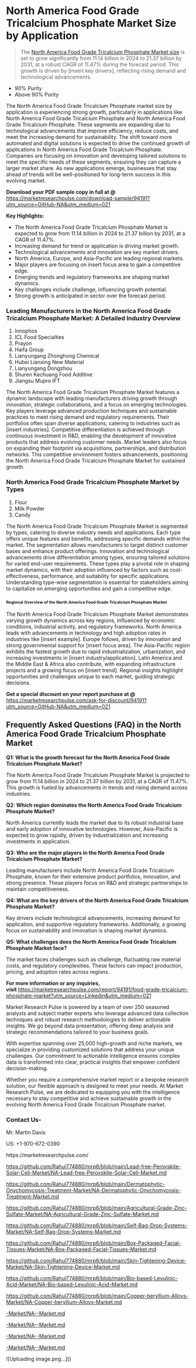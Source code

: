 <h1>North America Food Grade Tricalcium Phosphate Market&nbsp;Size by Application</h1><blockquote><p>The <a href="https://marketresearchpulse.com/download-sample/94191?utm_source=GitHub-NA&amp;utm_medium=021">North America Food Grade Tricalcium Phosphate Market size</a> is set to grow significantly from 11.14 billion in 2024 to 21.37 billion by 2031, at a robust CAGR of 11.47% during the forecast period. This growth is driven by [insert key drivers], reflecting rising demand and technological advancements.</p></blockquote><ul><li>90% Purity <li> Above 90% Purity</li></ul><p>The North America Food Grade Tricalcium Phosphate market size by application is experiencing strong growth, particularly in applications like North America Food Grade Tricalcium Phosphate and North America Food Grade Tricalcium Phosphate. These segments are expanding due to technological advancements that improve efficiency, reduce costs, and meet the increasing demand for sustainability. The shift toward more automated and digital solutions is expected to drive the continued growth of applications in North America Food Grade Tricalcium Phosphate. Companies are focusing on innovation and developing tailored solutions to meet the specific needs of these segments, ensuring they can capture a larger market share. As new applications emerge, businesses that stay ahead of trends will be well-positioned for long-term success in this evolving market.</p><p><strong>Download your PDF sample copy in full at @ </strong><a href="https://marketresearchpulse.com/download-sample/94191?utm_source=GitHub-NA&amp;utm_medium=021">https://marketresearchpulse.com/download-sample/94191?utm_source=GitHub-NA&amp;utm_medium=021</a></p><p><strong>Key Highlights: </strong></p><ul><li>The North America Food Grade Tricalcium Phosphate Market is expected to grow from 11.14 billion in 2024 to 21.37 billion by 2031, at a CAGR of 11.47%.</li><li>Increasing demand for trend or application is driving market growth.</li><li>Technological advancements and innovation are key market drivers.</li><li>North America, Europe, and Asia-Pacific are leading regional markets.</li><li>Major players are focusing on insert focus area to gain a competitive edge.</li><li>Emerging trends and regulatory frameworks are shaping market dynamics.</li><li>Key challenges include challenge, influencing growth potential.</li><li>Strong growth is anticipated in sector over the forecast period.</li></ul><h3>Leading Manufacturers in the North America Food Grade Tricalcium Phosphate Market: A Detailed Industry Overview</h3><ol><li>Innophos</li><li>ICL Food Specialties</li><li>Prayon</li><li>Haifa Group</li><li>Lianyungang Zhonghong Chemical</li><li>Hubei Lianxing New Material</li><li>Lianyungang Dongzhou</li><li>Shuren Kechuang Food Additive</li><li>Jiangsu Mupro IFT</li></ol><div class="flex max-w-full flex-col flex-grow"><div class="min-h-8 text-message flex w-full flex-col items-end gap-2 whitespace-normal break-words [.text-message+&amp;]:mt-5" dir="auto" data-message-author-role="assistant" data-message-id="fd8432e4-4910-450d-b182-61b7bfb0a01f" data-message-model-slug="gpt-4o"><div class="flex w-full flex-col gap-1 empty:hidden first:pt-[3px]"><div class="markdown prose w-full break-words dark:prose-invert light"><p>The North America Food Grade Tricalcium Phosphate Market features a dynamic landscape with leading manufacturers driving growth through innovation, strategic collaborations, and a focus on emerging technologies. Key players leverage advanced production techniques and sustainable practices to meet rising demand and regulatory requirements. Their portfolios often span diverse applications, catering to industries such as [insert industries]. Competitive differentiation is achieved through continuous investment in R&amp;D, enabling the development of innovative products that address evolving customer needs. Market leaders also focus on expanding their footprint via acquisitions, partnerships, and distribution networks. This competitive environment fosters advancements, positioning the North America Food Grade Tricalcium Phosphate Market for sustained growth.</p></div></div></div></div><h3>North America Food Grade Tricalcium Phosphate Market by Types</h3><ol><li>Flour <li> Milk Powder <li> Candy</li></ol><div class="flex max-w-full flex-col flex-grow"><div class="min-h-8 text-message flex w-full flex-col items-end gap-2 whitespace-normal break-words [.text-message+&amp;]:mt-5" dir="auto" data-message-author-role="assistant" data-message-id="084470be-0bb7-4664-bddf-5156b4f41249" data-message-model-slug="gpt-4o-mini"><div class="flex w-full flex-col gap-1 empty:hidden first:pt-[3px]"><div class="markdown prose w-full break-words dark:prose-invert light"><p>The North America Food Grade Tricalcium Phosphate Market is segmented by types, catering to diverse industry needs and applications. Each type offers unique features and benefits, addressing specific demands within the market. The segmentation allows manufacturers to target distinct customer bases and enhance product offerings. Innovation and technological advancements drive differentiation among types, ensuring tailored solutions for varied end-user requirements. These types play a pivotal role in shaping market dynamics, with their adoption influenced by factors such as cost-effectiveness, performance, and suitability for specific applications. Understanding type-wise segmentation is essential for stakeholders aiming to capitalize on emerging opportunities and gain a competitive edge.</p></div></div></div></div><h3><span style="font-size: 11px;">Regional Overview of the North America Food Grade Tricalcium Phosphate Market</span></h3><div class="flex max-w-full flex-col flex-grow"><div class="min-h-8 text-message flex w-full flex-col items-end gap-2 whitespace-normal break-words [.text-message+&amp;]:mt-5" dir="auto" data-message-author-role="assistant" data-message-id="e9038762-ce64-4e30-91c9-9bd413514231" data-message-model-slug="gpt-4o-mini"><div class="flex w-full flex-col gap-1 empty:hidden first:pt-[3px]"><div class="markdown prose w-full break-words dark:prose-invert light"><p>The North America Food Grade Tricalcium Phosphate Market demonstrates varying growth dynamics across key regions, influenced by economic conditions, industrial activity, and regulatory frameworks. North America leads with advancements in technology and high adoption rates in industries like [insert example]. Europe follows, driven by innovation and strong governmental support for [insert focus area]. The Asia-Pacific region exhibits the fastest growth due to rapid industrialization, urbanization, and increasing investments in [insert industry/application]. Latin America and the Middle East &amp; Africa also contribute, with expanding infrastructure projects and a growing focus on [insert trend]. Regional insights highlight opportunities and challenges unique to each market, guiding strategic decisions.</p></div></div></div></div><p><strong>Get a special discount on your report purchase at @ </strong><a href="https://marketresearchpulse.com/ask-for-discount/94191?utm_source=GitHub-NA&amp;utm_medium=021">https://marketresearchpulse.com/ask-for-discount/94191?utm_source=GitHub-NA&amp;utm_medium=021</a></p><h2>Frequently Asked Questions (FAQ) in the North America Food Grade Tricalcium Phosphate Market</h2><p><strong>Q1: What is the growth forecast for the North America Food Grade Tricalcium Phosphate Market?</strong></p><p>The North America Food Grade Tricalcium Phosphate Market is projected to grow from 11.14 billion in 2024 to 21.37 billion by 2031, at a CAGR of 11.47%. This growth is fueled by advancements in trends and rising demand across industries.</p><p><strong>Q2: Which region dominates the North America Food Grade Tricalcium Phosphate Market?</strong></p><p>North America currently leads the market due to its robust industrial base and early adoption of innovative technologies. However, Asia-Pacific is expected to grow rapidly, driven by industrialization and increasing investments in application.</p><p><strong>Q3: Who are the major players in the North America Food Grade Tricalcium Phosphate Market?</strong></p><p>Leading manufacturers include North America Food Grade Tricalcium Phosphate, known for their extensive product portfolios, innovation, and strong presence. These players focus on R&amp;D and strategic partnerships to maintain competitiveness.</p><p><strong>Q4: What are the key drivers of the North America Food Grade Tricalcium Phosphate Market?</strong></p><p>Key drivers include technological advancements, increasing demand for application, and supportive regulatory frameworks. Additionally, a growing focus on sustainability and innovation is shaping market dynamics.</p><p><strong>Q5: What challenges does the North America Food Grade Tricalcium Phosphate Market face?</strong></p><p>The market faces challenges such as challenge, fluctuating raw material costs, and regulatory complexities. These factors can impact production, pricing, and adoption rates across regions.</p><p><strong>For more information or any inquiries, visit&nbsp;</strong><a href="https://marketresearchpulse.com/report/94191/food-grade-tricalcium-phosphate-market?utm_source=Linkedin&utm_medium=021">https://marketresearchpulse.com/report/94191/food-grade-tricalcium-phosphate-market?utm_source=Linkedin&utm_medium=021</a></p><p>Market Research Pulse is powered by a team of over 250 seasoned analysts and subject matter experts who leverage advanced data collection techniques and robust research methodologies to deliver actionable insights. We go beyond data presentation, offering deep analysis and strategic recommendations tailored to your business goals.</p><p>With expertise spanning over 25,000 high-growth and niche markets, we specialize in providing customized solutions that address your unique challenges. Our commitment to actionable intelligence ensures complex data is transformed into clear, practical insights that empower confident decision-making.</p><p>Whether you require a comprehensive market report or a bespoke research solution, our flexible approach is designed to meet your needs. At Market Research Pulse, we are dedicated to equipping you with the intelligence necessary to stay competitive and achieve sustainable growth in the evolving North America Food Grade Tricalcium Phosphate market.</p><h3><strong>Contact Us-</strong></h3><p>Mr. Martin Davis</p><p>US: +1-970-672-0390</p><p>https://marketresearchpulse.com/</p><p><a href="https://github.com/Rahul774880/mrp6/blob/main/Lead-free-Perovskite-Solar-Cell-Market/NA-Lead-free-Perovskite-Solar-Cell-Market.md">https://github.com/Rahul774880/mrp6/blob/main/Lead-free-Perovskite-Solar-Cell-Market/NA-Lead-free-Perovskite-Solar-Cell-Market.md</a></p><p><a href="https://github.com/Rahul774880/mrp6/blob/main/Dermatophytic-Onychomycosis-Treatment-Market/NA-Dermatophytic-Onychomycosis-Treatment-Market.md">https://github.com/Rahul774880/mrp6/blob/main/Dermatophytic-Onychomycosis-Treatment-Market/NA-Dermatophytic-Onychomycosis-Treatment-Market.md</a></p><p><a href="https://github.com/Rahul774880/mrp6/blob/main/Agricultural-Grade-Zinc-Sulfate-Market/NA-Agricultural-Grade-Zinc-Sulfate-Market.md">https://github.com/Rahul774880/mrp6/blob/main/Agricultural-Grade-Zinc-Sulfate-Market/NA-Agricultural-Grade-Zinc-Sulfate-Market.md</a></p><p><a href="https://github.com/Rahul774880/mrp6/blob/main/Self-Bag-Drop-Systems-Market/NA-Self-Bag-Drop-Systems-Market.md">https://github.com/Rahul774880/mrp6/blob/main/Self-Bag-Drop-Systems-Market/NA-Self-Bag-Drop-Systems-Market.md</a></p><p><a href="https://github.com/Rahul774880/mrp6/blob/main/Box-Packaged-Facial-Tissues-Market/NA-Box-Packaged-Facial-Tissues-Market.md">https://github.com/Rahul774880/mrp6/blob/main/Box-Packaged-Facial-Tissues-Market/NA-Box-Packaged-Facial-Tissues-Market.md</a></p><p><a href="https://github.com/Rahul774880/mrp6/blob/main/Skin-Tightening-Device-Market/NA-Skin-Tightening-Device-Market.md">https://github.com/Rahul774880/mrp6/blob/main/Skin-Tightening-Device-Market/NA-Skin-Tightening-Device-Market.md</a></p><p><a href="https://github.com/Rahul774880/mrp6/blob/main/Bio-based-Levulinic-Acid-Market/NA-Bio-based-Levulinic-Acid-Market.md">https://github.com/Rahul774880/mrp6/blob/main/Bio-based-Levulinic-Acid-Market/NA-Bio-based-Levulinic-Acid-Market.md</a></p><p><a href="https://github.com/Rahul774880/mrp6/blob/main/Copper-beryllium-Alloys-Market/NA-Copper-beryllium-Alloys-Market.md">https://github.com/Rahul774880/mrp6/blob/main/Copper-beryllium-Alloys-Market/NA-Copper-beryllium-Alloys-Market.md</a></p><p><a href="-Market/NA--Market.md">-Market/NA--Market.md</a></p><p><a href="-Market/NA--Market.md">-Market/NA--Market.md</a></p><p><a href="-Market/NA--Market.md">-Market/NA--Market.md</a></p><p><a href="-Market/NA--Market.md">-Market/NA--Market.md</a></p>
![Uploading image.png…]()
